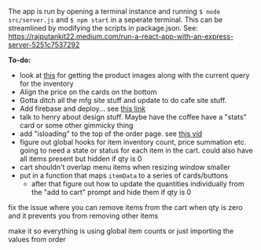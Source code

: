 The app is run by opening a terminal instance and running `$ node src/server.js` and `$ npm start` in a seperate terminal. This can be streamlined by modifying the scripts in package.json. See: https://rajputankit22.medium.com/run-a-react-app-with-an-express-server-5251c7537292

__To-do:__
- look at [this](https://developer.squareup.com/reference/square/objects/CatalogImage) for getting the product images along with the current query for the inventory
- Align the price on the cards on the bottom
- Gotta ditch all the mfg site stuff and update to do cafe site stuff.
- Add firebase and deploy... see [this link](https://dev.to/ting682/e-commerce-payments-using-firebase-nodejs-and-square-api-40jn)
- talk to henry about design stuff. Maybe have the coffee have a "stats" card or some other gimmicky thing
- add "isloading" to the top of the order page. see [this vid](https://youtu.be/sfmL6bGbiN8?t=976)
- figure out global hooks for item inventory count, price summation etc. going to need a state or status for each item in the cart. could also have all items present but hidden if qty is 0
- cart shouldn't overlap menu items when resizing window smaller
- put in a function that maps `itemData` to a series of cards/buttons
  - after that figure out how to update the quantities individually from the "add to cart" prompt and hide them if qty is 0

fix the issue where you can remove items from the cart when qty is zero and it prevents you from removing other items

make it so everything is using global item counts or just importing the values from order
